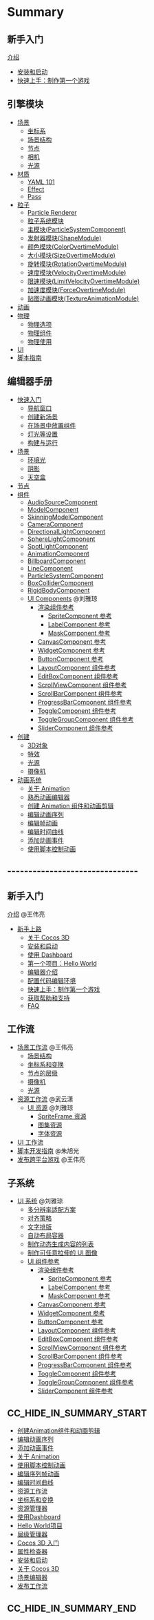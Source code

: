 # Summary

## 新手入门
[介绍](introduction.md)
- [安装和启动](getting-started\install.md)
- [快速上手：制作第一个游戏]()

## 引擎模块
- [场景](concepts/scene/index.md)
  - [坐标系](concepts/scene/coord.md)
  - [场景结构](concepts/scene/scene.md)
  - [节点](concepts/scene/node.md)
  - [相机](concepts/scene/camera.md)
  - [光源](concepts/scene/light.md)
- [材质](material-system/overview.md)
  - [YAML 101](material-system/yaml-101.md)
  - [Effect](material-system/effect-syntax.md)
  - [Pass](material-system/pass-parameter-list.md)
- [粒子](particle-system/overview.md)
  - [Particle Renderer](particle-system/renderer.md)
  - [粒子系统模块](particle-system/module.md)
  - [主模块(ParticleSystemComponent)](particle-system/main-module.md)
  - [发射器模块(ShapeModule)](particle-system/emitter.md)
  - [颜色模块(ColorOvertimeModule)](particle-system/color-module.md)
  - [大小模块(SizeOvertimeModule)](particle-system/size-module.md)
  - [旋转模块(RotationOvertimeModule)](particle-system/rotation-module.md)
  - [速度模块(VelocityOvertimeModule)](particle-system/velocity-module.md)
  - [限速模块(LimitVelocityOvertimeModule)](particle-system/limit-velocity-module.md)
  - [加速度模块(ForceOvertimeModule)](particle-system/force-module.md)
  - [贴图动画模块(TextureAnimationModule)](particle-system/texture-animation-module.md)
- [动画](animation/index.md)
- [物理](physics/physics.md)
  - [物理选项](physics/physics-item.md)
  - [物理组件](physics/physics-component.md)
  - [物理使用](physics/physics-use.md)
- [UI]()
- [脚本指南]()

## 编辑器手册
- [快速入门](concepts/scene/index.md) 
  - [导航窗口]()
  - [创建新场景]()
  - [在场景中放置组件]()
  - [灯光等设置]()
  - [构建与运行]()
- [场景](concepts/scene/index.md)
  - [环境光]()
  - [阴影]()
  - [天空盒]()
- [节点](concepts/scene/index.md)
- [组件](concepts/scene/index.md)
  - [AudioSourceComponent]()
  - [ModelComponent]()
  - [SkinningModelComponent]()
  - [CameraComponent]()
  - [DirectionalLightComponent]()
  - [SphereLightComponent]()
  - [SpotLightComponent]()
  - [AnimationComponent]()
  - [BillboardComponent]()
  - [LineComponent]()
  - [ParticleSystemComponent]()
  - [BoxColliderComponent]()
  - [RigidBodyComponent]()
  - [UI Components](ui-system/components/index.md) @刘雅琼
    - [渲染组件参考](ui-system/components/index.md)
      - [SpriteComponent 参考](ui-system/components/sprite.md)
      - [LabelComponent 参考](ui-system/components/label.md)
      - [MaskComponent 参考](ui-system/components/mask.md)
    - [CanvasComponent 参考](https://docs.cocos.com/creator/2.1/manual/zh/components/canvas.html)
    - [WidgetComponent 参考](https://docs.cocos.com/creator/2.1/manual/zh/components/widget.html)
    - [ButtonComponent 参考](https://docs.cocos.com/creator/2.1/manual/zh/components/button.html)
    - [LayoutComponent 组件参考](https://docs.cocos.com/creator/2.1/manual/zh/components/layout.html)
    - [EditBoxComponent 组件参考](https://docs.cocos.com/creator/2.1/manual/zh/components/editbox.html)
    - [ScrollViewComponent 组件参考](https://docs.cocos.com/creator/2.1/manual/zh/components/scrollview.html)
    - [ScrollBarComponent 组件参考](https://docs.cocos.com/creator/2.1/manual/zh/components/scrollbar.html)
    - [ProgressBarComponent 组件参考](https://docs.cocos.com/creator/2.1/manual/zh/components/progress.html)
    - [ToggleComponent 组件参考](https://docs.cocos.com/creator/2.1/manual/zh/components/toggle.html)
    - [ToggleGroupComponent 组件参考](https://docs.cocos.com/creator/2.1/manual/zh/components/toggleContainer.html)
    - [SliderComponent 组件参考](https://docs.cocos.com/creator/2.1/manual/zh/components/slider.html)
- [创建](concepts/scene/index.md)
  - [3D对象]()
  - [特效]()
  - [光源]()
  - [摄像机]()
- [动画系统](editor/animation/index.md)
  - [关于 Animation](editor/animation/animation.md)
  - [熟悉动画编辑器](editor/animation/animation-editor.md)
  - [创建 Animation 组件和动画剪辑](editor/animation/animation-create.md)
  - [编辑动画序列](editor/animation/animation-clip.md)
  - [编辑帧动画](editor/animation/sprite-animation.md)
  - [编辑时间曲线](editor/animation/animation-curve.md)
  - [添加动画事件](editor/animation/animation-event.md)
  - [使用脚本控制动画](editor/animation/scripting-animation.md)
## -------------------------------

## 新手入门
[介绍](introduction.md) @王伟亮
- [新手上路](helloworld.md)
    - [关于 Cocos 3D]()
    - [安装和启动](getting-started\install.md)
    - [使用 Dashboard](getting-started\dashboard.md)
    - [第一个项目：Hello World](getting-started\helloworld.md)
    - [编辑器介绍]()
    - [配置代码编辑环境]()
    - [快速上手：制作第一个游戏]()
    - [获取帮助和支持]()
    - [FAQ]()

## 工作流
- [场景工作流](workflow/scene/index.md) @王伟亮
  - [场景结构](workflow/scene/scene.md)
  - [坐标系和变换](workflow/scene/transform.md)
  - [节点的层级](workflow/scene/node-tree.md)
  - [摄像机](workflow/scene/camera.md)
  - [光源](workflow/scene/light.md)
- [资源工作流](workflow/resources/index.md) @武云潇
  - [UI 资源](workflow/resources/ui/index.md) @刘雅琼
    - [SpriteFrame 资源](workflow/resources/ui/spriteFrame/spriteFrame.md)
    - [图集资源](https://docs.cocos.com/creator/2.1/manual/zh/asset-workflow/atlas.html)
    - [字体资源](https://docs.cocos.com/creator/2.1/manual/zh/asset-workflow/font.html)
- [UI 工作流](workflow/ui/index.md)
- [脚本开发指南]() @朱旭光
- [发布跨平台游戏]() @王伟亮

## 子系统
- [UI 系统](https://docs.cocos.com/creator/2.1/manual/zh/ui/) @刘雅琼
  - [多分辨率适配方案](https://docs.cocos.com/creator/2.1/manual/zh/ui/multi-resolution.html)
  - [对齐策略](https://docs.cocos.com/creator/2.1/manual/zh/ui/widget-align.html)
  - [文字排版](https://docs.cocos.com/creator/2.1/manual/zh/ui/label-layout.html)
  - [自动布局容器](https://docs.cocos.com/creator/2.1/manual/zh/ui/auto-layout.html)
  - [制作动态生成内容的列表](https://docs.cocos.com/creator/2.1/manual/zh/ui/list-with-data.html)
  - [制作可任意拉伸的 UI 图像](https://docs.cocos.com/creator/2.1/manual/zh/ui/sliced-sprite.html)
  - [UI 组件参考](https://docs.cocos.com/creator/2.1/manual/zh/ui/ui-components.html)
    - [渲染组件参考](ui-system/components/index.md)
        - [SpriteComponent 参考](ui-system/components/sprite.md)
        - [LabelComponent 参考](ui-system/components/label.md)
        - [MaskComponent 参考](ui-system/components/mask.md)
    - [CanvasComponent 参考](https://docs.cocos.com/creator/2.1/manual/zh/components/canvas.html)
    - [WidgetComponent 参考](https://docs.cocos.com/creator/2.1/manual/zh/components/widget.html)
    - [ButtonComponent 参考](https://docs.cocos.com/creator/2.1/manual/zh/components/button.html)
    - [LayoutComponent 组件参考](https://docs.cocos.com/creator/2.1/manual/zh/components/layout.html)
    - [EditBoxComponent 组件参考](https://docs.cocos.com/creator/2.1/manual/zh/components/editbox.html)
    - [ScrollViewComponent 组件参考](https://docs.cocos.com/creator/2.1/manual/zh/components/scrollview.html)
    - [ScrollBarComponent 组件参考](https://docs.cocos.com/creator/2.1/manual/zh/components/scrollbar.html)
    - [ProgressBarComponent 组件参考](https://docs.cocos.com/creator/2.1/manual/zh/components/progress.html)
    - [ToggleComponent 组件参考](https://docs.cocos.com/creator/2.1/manual/zh/components/toggle.html)
    - [ToggleGroupComponent 组件参考](https://docs.cocos.com/creator/2.1/manual/zh/components/toggleContainer.html)
    - [SliderComponent 组件参考](https://docs.cocos.com/creator/2.1/manual/zh/components/slider.html)

## CC_HIDE_IN_SUMMARY_START

- [创建Animation组件和动画剪辑](animation/animation-clip.md)
- [编辑动画序列](animation/animation-curve.md)
- [添加动画事件](animation/animation-event.md)
- [关于 Animation](animation/animation.md)
- [使用脚本控制动画](animation/scripting-animation.md)
- [编辑序列帧动画](animation/sprite-animation.md)
- [编辑时间曲线](animation/time-curve.md)
- [资源工作流](asset-workflow/index.md)
- [坐标系和变换](concepts/scene/transform.md)
- [资源管理器](getting-started/assets.md)
- [使用Dashboard](getting-started/dashboard.md)
- [Hello World项目](getting-started/helloworld.md)
- [层级管理器](getting-started/hierarchy.md)
- [Cocos 3D 入门](getting-started/index.md)
- [属性检查器](getting-started/inspector.md)
- [安装和启动](getting-started/install.md)
- [关于 Cocos 3D](getting-started/introduction.md)
- [场景编辑器](getting-started/scene.md)
- [发布工作流](publish-workflow/index.md)

## CC_HIDE_IN_SUMMARY_END
